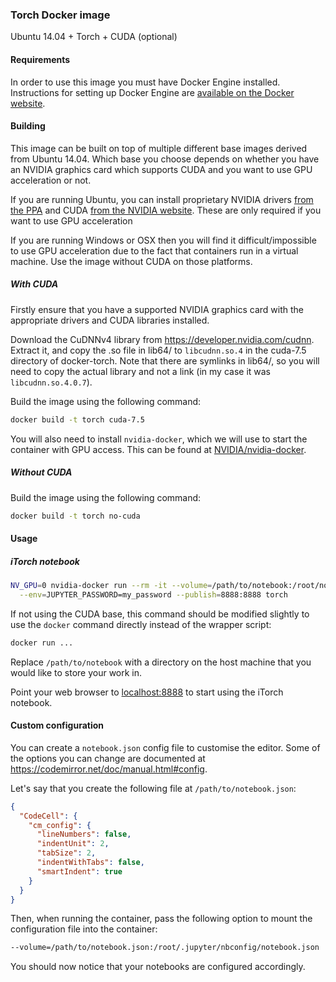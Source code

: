 ### Torch Docker image

Ubuntu 14.04 + Torch + CUDA (optional)

#### Requirements

In order to use this image you must have Docker Engine installed. Instructions
for setting up Docker Engine are
[available on the Docker website](https://docs.docker.com/engine/installation/).

#### Building

This image can be built on top of multiple different base images derived from
Ubuntu 14.04. Which base you choose depends on whether you have an NVIDIA
graphics card which supports CUDA and you want to use GPU acceleration or not.

If you are running Ubuntu, you can install proprietary NVIDIA drivers
[from the PPA](https://launchpad.net/~graphics-drivers/+archive/ubuntu/ppa)
and CUDA [from the NVIDIA website](https://developer.nvidia.com/cuda-downloads).
These are only required if you want to use GPU acceleration

If you are running Windows or OSX then you will find it difficult/impossible to
use GPU acceleration due to the fact that containers run in a virtual machine.
Use the image without CUDA on those platforms.

##### With CUDA

Firstly ensure that you have a supported NVIDIA graphics card with the
appropriate drivers and CUDA libraries installed.

Download the CuDNNv4 library from https://developer.nvidia.com/cudnn. Extract
it, and copy the .so file in lib64/ to `libcudnn.so.4` in the cuda-7.5 directory
of docker-torch. Note that there are symlinks in lib64/, so you will need to
copy the actual library and not a link (in my case it was `libcudnn.so.4.0.7`).

Build the image using the following command:

```sh
docker build -t torch cuda-7.5
```

You will also need to install `nvidia-docker`, which we will use to start the
container with GPU access. This can be found at
[NVIDIA/nvidia-docker](https://github.com/NVIDIA/nvidia-docker).

##### Without CUDA

Build the image using the following command:

```sh
docker build -t torch no-cuda
```

#### Usage

##### iTorch notebook

```sh
NV_GPU=0 nvidia-docker run --rm -it --volume=/path/to/notebook:/root/notebook \
  --env=JUPYTER_PASSWORD=my_password --publish=8888:8888 torch
```

If not using the CUDA base, this command should be modified slightly to use
the `docker` command directly instead of the wrapper script:

```sh
docker run ...
```

Replace `/path/to/notebook` with a directory on the host machine that you would
like to store your work in.

Point your web browser to [localhost:8888](http://localhost:8888) to start using
the iTorch notebook.

#### Custom configuration

You can create a `notebook.json` config file to customise the editor. Some of the
options you can change are documented at
https://codemirror.net/doc/manual.html#config.

Let's say that you create the following file at `/path/to/notebook.json`:

```json
{
  "CodeCell": {
    "cm_config": {
      "lineNumbers": false,
      "indentUnit": 2,
      "tabSize": 2,
      "indentWithTabs": false,
      "smartIndent": true
    }
  }
}
```

Then, when running the container, pass the following option to mount the
configuration file into the container:

```sh
--volume=/path/to/notebook.json:/root/.jupyter/nbconfig/notebook.json
```

You should now notice that your notebooks are configured accordingly.
